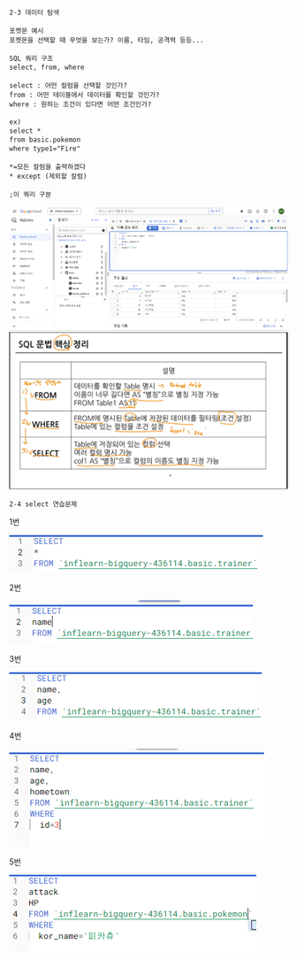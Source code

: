 ```
2-3 데이터 탐색

포켓몬 예시
포켓몬을 선택할 때 무엇을 보는가? 이름, 타임, 공격력 등등...

SQL 쿼리 구조
select, from, where

select : 어떤 컬럼을 선택할 것인가?
from : 어떤 테이블에서 데이터를 확인할 것인가?
where : 원하는 조건이 있다면 어떤 조건인가?

ex)
select *
from basic.pokemon
where type1="Fire"

*=모든 칼럼을 출력하겠다
* except (제외할 칼럼)

;이 쿼리 구분
```
![설명 텍스트](./img/202409240707.png)
![설명 텍스트](./img/202409240709.png)


```
2-4 select 연습문제
```

1번

![설명 텍스트](./img/202409240715.png)

2번

![설명 텍스트](./img/202409240717.png)

3번

![설명 텍스트](./img/202409240718.png)

4번

![설명 텍스트](./img/202409240720.png)

5번

![설명 텍스트](./img/202409240723.png)